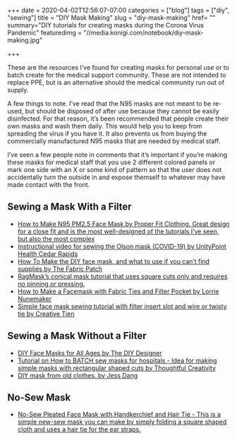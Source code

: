 +++
date = 2020-04-02T12:56:07-07:00
categories = ["blog"]
tags = ["diy", "sewing"]
title = "DIY Mask Making"
slug = "diy-mask-making"
href= ""
summary="DIY tutorials for creating masks during the Corona Virus Pandemic"
featuredimg = "//media.konigi.com/notebook/diy-mask-making.jpg"


+++

These are the resources I’ve found for creating masks for personal use or to batch create for the medical support community. These are not intended to replace PPE, but is an alternative should the medical community run out of supply.

A few things to note. I’ve read that the N95 masks are not meant to be re-used, but should be disposed of after use because they cannot be easily disinfected. For that reason, it’s been recommended that people create their own masks and wash them daily. This would help you to keep from spreading the virus if you have it. It also prevents us from buying the commercially manufactured N95 masks that are needed by medical staff. 

I’ve seen a few people note in comments that it’s important if you’re making these masks for medical staff that you use 2 different colored panels or mark one side with an X or some kind of pattern so that the user does not accidentally turn the outside in and expose themself to whatever may have made contact with the front. 

## Sewing a Mask With a Filter 
- [How to Make N95 PM2.5 Face Mask by Proper Fit Clothing. Great design for a close fit and is the most well-designed of the tutorials I’ve seen, but also the most complex](https://youtu.be/N8WSpnVSsRg)
- [Instructional video for sewing the Olson mask (COVID-19) by UnityPoint Health Cedar Rapids](https://youtu.be/ZnVk12sFRkY)
- [How To Make the DIY face mask, and what to use if you can’t find supplies by The Fabric Patch]( http://www.fabricpatch.net/face-masks-for-covid-19-relief.htm)
- [RagMask’s conical mask tutorial that uses square cuts only and requires no pinning or pressing.](https://ragmask.com/)
- [How to Make a Facemask with Fabric Ties and Filter Pocket by Lorrie Nunemaker](https://youtu.be/p4USPU1Trz4)
- [Simple face mask sewing tutorial with filter insert slot and wire or twisty tie by Creative Tien](https://youtu.be/FiuSS0eENPs)

## Sewing a Mask Without a Filter
- [DIY Face Masks for All Ages by The DIY Designer](https://youtu.be/JpNmJGClKKI)
- [Tutorial on How to BATCH sew masks for hospitals - Idea for making simple masks with rectangular shaped cuts by Thoughtful Creativity](https://youtu.be/FW1TCQDN4do)
- [DIY mask from old clothes. by Jess Dang](https://youtu.be/VUasSmReIVo)

## No-Sew Mask
- [No-Sew Pleated Face Mask with Handkerchief and Hair Tie - This is a simple new-sew mask you can make by simply folding a square shaped cloth and  uses a hair tie for the ear straps.](http://blog.japanesecreations.com/no-sew-face-mask-with-handkerchief-and-hair-tie)
